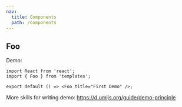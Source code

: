 ```yaml
---
nav:
  title: Components
  path: /components
---
```


## Foo

Demo:

```tsx
import React from 'react';
import { Foo } from 'templates';

export default () => <Foo title="First Demo" />;
```

More skills for writing demo: https://d.umijs.org/guide/demo-principle
